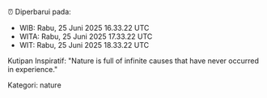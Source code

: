 ⏰ Diperbarui pada:
- WIB: Rabu, 25 Juni 2025 16.33.22 UTC
- WITA: Rabu, 25 Juni 2025 17.33.22 UTC
- WIT: Rabu, 25 Juni 2025 18.33.22 UTC

Kutipan Inspiratif:
"Nature is full of infinite causes that have never occurred in experience."


Kategori: nature

